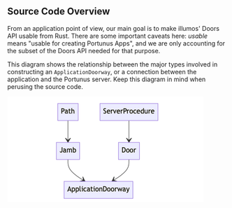 ## Source Code Overview

From an application point of view, our main goal is to make illumos' Doors API
usable from Rust. There are some important caveats here: *usable* means "usable
for creating Portunus Apps", and we are only accounting for the subset of the
Doors API needed for that purpose.

This diagram shows the relationship between the major types involved in
constructing an `ApplicationDoorway`, or a connection between the application
and the Portunus server. Keep this diagram in mind when perusing the source
code.

![Startup and Request Handling](../etc/diagrams/application-doorway.png)

